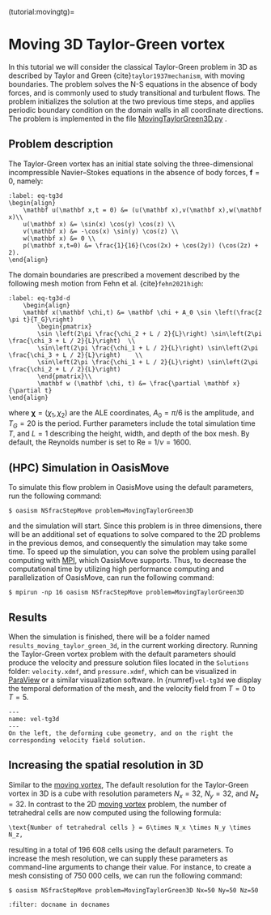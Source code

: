 (tutorial:movingtg)=

# Moving 3D Taylor-Green vortex

In this tutorial we will consider the classical Taylor-Green problem in 3D as described by Taylor and
Green {cite}`taylor1937mechanism`, with moving boundaries. The problem solves the N-S equations in the absence of body
forces, and is commonly used to study transitional and turbulent flows. The problem initializes the solution at the two
previous time steps, and applies periodic boundary condition on the domain walls in all coordinate directions.  
The problem is implemented in the
file [MovingTaylorGreen3D.py](https://github.com/KVSlab/OasisMove/blob/main/src/oasismove/problems/NSfracStep/MovingTaylorGreen3D.py)
.

## Problem description

The Taylor-Green vortex has an initial state solving the three-dimensional incompressible Navier–Stokes equations in the
absence of body forces, $\mathbf{f} = 0$, namely:

```{math}
:label: eq-tg3d
\begin{align}
    \mathbf u(\mathbf x,t = 0) &= (u(\mathbf x),v(\mathbf x),w(\mathbf x)\\
    u(\mathbf x) &= \sin(x) \cos(y) \cos(z) \\
    v(\mathbf x) &= -\cos(x) \sin(y) \cos(z) \\
    w(\mathbf x) &= 0 \\
    p(\mathbf x,t=0) &= \frac{1}{16}(\cos(2x) + \cos(2y)) (\cos(2z) + 2).
\end{align}
```

The domain boundaries are prescribed a movement described by the following mesh motion from Fehn et
al. {cite}`fehn2021high`:

```{math}
:label: eq-tg3d-d
    \begin{align}
    \mathbf x(\mathbf \chi,t) &= \mathbf \chi + A_0 \sin \left(\frac{2 \pi t}{T_G}\right)
        \begin{pmatrix}
        \sin \left(2\pi \frac{\chi_2 + L / 2}{L}\right) \sin\left(2\pi \frac{\chi_3 + L / 2}{L}\right)  \\ 
        \sin\left(2\pi \frac{\chi_1 + L / 2}{L}\right) \sin\left(2\pi \frac{\chi_3 + L / 2}{L}\right)    \\
        \sin\left(2\pi \frac{\chi_1 + L / 2}{L}\right) \sin\left(2\pi \frac{\chi_2 + L / 2}{L}\right)    
        \end{pmatrix}\\
        \mathbf w (\mathbf \chi, t) &= \frac{\partial \mathbf x}{\partial t}
\end{align}
```

where $\mathbf \chi = (\chi_1, \chi_2)$ are the ALE coordinates, $A_0=\pi / 6$ is the amplitude, and $T_G=20$ is the
period. Further parameters include the total simulation time $T$, and $L=1$ describing the height, width, and depth of
the box mesh. By default, the Reynolds number is set to Re = $1/\nu=1600$.

## (HPC) Simulation in OasisMove

To simulate this flow problem in OasisMove using the default parameters, run the following command:

``` console
$ oasism NSfracStepMove problem=MovingTaylorGreen3D
```

and the simulation will start. Since this problem is in three dimensions, there will be an additional set of equations
to solve compared to the 2D problems in the previous demos, and consequently the simulation may take some time. To speed
up the simulation, you can solve the problem using parallel computing with [MPI](https://www.open-mpi.org/), which
OasisMove supports. Thus, to decrease the computational time by utilizing high performance computing and parallelization
of OasisMove, can run the following command:

``` console
$ mpirun -np 16 oasism NSfracStepMove problem=MovingTaylorGreen3D
```

## Results

When the simulation is finished, there will be a folder named `results_moving_taylor_green_3d`, in the current working
directory. Running the Taylor-Green vortex problem with the default parameters should produce the velocity and pressure
solution files located in the `Solutions`
folder: `velocity.xdmf`, and `pressure.xdmf`, which can be visualized in [ParaView](https://www.paraview.org/) or a
similar visualization software. In {numref}`vel-tg3d` we display the temporal deformation of the mesh, and the velocity
field from $T=0$ to $T=5$.

```{figure} figures/moving_tg3d.gif
---
name: vel-tg3d
---
On the left, the deforming cube geometry, and on the right the corresponding velocity field solution.
```

## Increasing the spatial resolution in 3D

Similar to the [moving vortex](tutorial:vortex), The default resolution for the Taylor-Green vortex in 3D is a cube with
resolution parameters $N_x=32$, $N_y=32$, and $N_z=32$. In contrast to the 2D [moving vortex](tutorial:vortex) problem,
the number of tetrahedral cells are now computed using the following formula:

```{math}
\text{Number of tetrahedral cells } = 6\times N_x \times N_y \times N_z,
```

resulting in a total of 196 608 cells using the default parameters. To increase the mesh resolution, we can supply these
parameters as command-line arguments to change their value. For instance, to create a mesh consisting of 750 000 cells,
we can run the following command:

``` console
$ oasism NSfracStepMove problem=MovingTaylorGreen3D Nx=50 Ny=50 Nz=50
```

```{bibliography}
:filter: docname in docnames
```